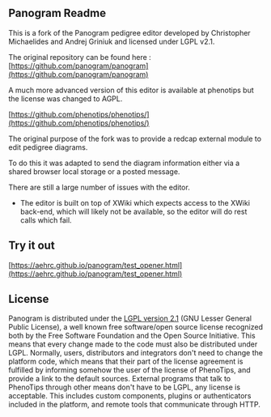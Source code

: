 ## Panogram Readme

This is a fork of the Panogram pedigree editor developed by Christopher Michaelides and Andrej Griniuk and licensed under LGPL v2.1.

The original repository can be found here : [https://github.com/panogram/panogram](https://github.com/panogram/panogram)

A much more advanced version of this editor is available at phenotips but the license was changed to AGPL.

[https://github.com/phenotips/phenotips/](https://github.com/phenotips/phenotips/)

The original purpose of the fork was to provide a redcap external module to edit pedigree diagrams.

To do this it was adapted to send the diagram information either via a shared browser local storage or a posted message.

There are still a large number of issues with the editor.

  - The editor is built on top of XWiki which expects access to the XWiki back-end, which will likely not be available, so the editor will do rest calls which fail.
  
 


## Try it out

[https://aehrc.github.io/panogram/test_opener.html](https://aehrc.github.io/panogram/test_opener.html)


## License

Panogram is distributed under the [LGPL version 2.1](http://www.gnu.org/licenses/lgpl-2.1.html) (GNU Lesser General Public License), a well known free software/open source license recognized both by the Free Software Foundation and the Open Source Initiative.
This means that every change made to the code must also be distributed under LGPL. Normally, users, distributors and integrators don't need to change the platform code, which means that their part of the license agreement is fulfilled by informing somehow the user of the license of PhenoTips, and provide a link to the default sources. External programs that talk to PhenoTips through other means don't have to be LGPL, any license is acceptable. This includes custom components, plugins or authenticators included in the platform, and remote tools that communicate through HTTP.
